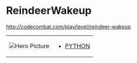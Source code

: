 # ReindeerWakeup 

http://codecombat.com/play/level/reindeer-wakeup
<table>
<tr>
<td>

![Hero Picture](hero.png?raw=true "Hero Picture")

</td>
<td>
<ul>
<li>

[PYTHON](ReindeerWakeup.py)

</li>
</td>
</tr>
<table>